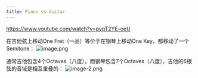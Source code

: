 ```yaml
---
title: Piano vs Guitar
---
```


https://www.youtube.com/watch?v=pyqT2YE-oeU

在吉他弦上移动One Fret（一品）等价于在钢琴上移动One Key，都移动了一个Semitone：
![image.png](/images/Pub_Note_PianoVSGuitar/image.png)

通常吉他包含4个Octaves（八度），而钢琴包含7个Octaves（八度），吉他的6根弦的音域是相互重叠的：
![image-2.png](/images/Pub_Note_PianoVSGuitar/image-2.png)